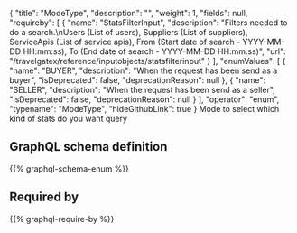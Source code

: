 {
  "title": "ModeType",
  "description": "",
  "weight": 1,
  "fields": null,
  "requireby": [
    {
      "name": "StatsFilterInput",
      "description": "Filters needed to do a search.\nUsers (List of users), Suppliers (List of suppliers), ServiceApis (List of service apis), From (Start date of search - YYYY-MM-DD HH:mm:ss), To (End date of search - YYYY-MM-DD HH:mm:ss)",
      "url": "/travelgatex/reference/inputobjects/statsfilterinput"
    }
  ],
  "enumValues": [
    {
      "name": "BUYER",
      "description": "When the request has been send as a buyer",
      "isDeprecated": false,
      "deprecationReason": null
    },
    {
      "name": "SELLER",
      "description": "When the request has been send as a seller",
      "isDeprecated": false,
      "deprecationReason": null
    }
  ],
  "operator": "enum",
  "typename": "ModeType",
  "hideGithubLink": true
}
Mode to select which kind of stats do you want query
## GraphQL schema definition

{{% graphql-schema-enum %}}

## Required by

{{% graphql-require-by %}}
